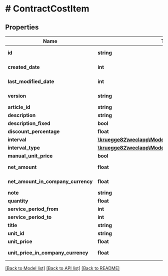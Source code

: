 # # ContractCostItem

## Properties

Name | Type | Description | Notes
------------ | ------------- | ------------- | -------------
**id** | **string** |  | [optional] [readonly]
**created_date** | **int** |  | [optional] [readonly]
**last_modified_date** | **int** |  | [optional] [readonly]
**version** | **string** |  | [optional] [readonly]
**article_id** | **string** |  | [optional]
**description** | **string** |  | [optional]
**description_fixed** | **bool** |  | [optional]
**discount_percentage** | **float** |  | [optional]
**interval** | [**\kruegge82\weclapp\Model\ContractChargeInterval**](ContractChargeInterval.md) |  | [optional]
**interval_type** | [**\kruegge82\weclapp\Model\ContractChargeIntervalType**](ContractChargeIntervalType.md) |  | [optional]
**manual_unit_price** | **bool** |  | [optional]
**net_amount** | **float** |  | [optional] [readonly]
**net_amount_in_company_currency** | **float** |  | [optional] [readonly]
**note** | **string** |  | [optional]
**quantity** | **float** |  | [optional]
**service_period_from** | **int** |  | [optional]
**service_period_to** | **int** |  | [optional]
**title** | **string** |  | [optional]
**unit_id** | **string** |  | [optional]
**unit_price** | **float** |  | [optional]
**unit_price_in_company_currency** | **float** |  | [optional] [readonly]

[[Back to Model list]](../../README.md#models) [[Back to API list]](../../README.md#endpoints) [[Back to README]](../../README.md)
